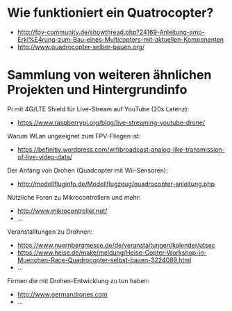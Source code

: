 # Wie funktioniert ein Quatrocopter?
* http://fpv-community.de/showthread.php?24169-Anleitung-amp-Erkl%E4rung-zum-Bau-eines-Multicopters-mit-aktuellen-Komponenten
* http://www.quadrocopter-selber-bauen.org/

# Sammlung von weiteren ähnlichen Projekten und Hintergrundinfo
Pi mit 4G/LTE Shield für Live-Stream auf YouTube (20s Latenz):
* https://www.raspberrypi.org/blog/live-streaming-youtube-drone/

Warum WLan ungeeignet zum FPV-Fliegen ist:
* https://befinitiv.wordpress.com/wifibroadcast-analog-like-transmission-of-live-video-data/

Der Anfang von Drohen (Quadcopter mit Wii-Sensoren):
* http://modellfluginfo.de/Modellflugzeug/quadrocopter-anleitung.php



Nützliche Foren zu Mikrocontrollern und mehr:
* http://www.mikrocontroller.net/
* ...

Veranstalltungen zu Drohnen:
* https://www.nuernbergmesse.de/de/veranstaltungen/kalender/utsec
* https://www.heise.de/make/meldung/Heise-Copter-Workshop-in-Muenchen-Race-Quadrocopter-selbst-bauen-3224089.html
* ...

Firmen die mit Drohen-Entwicklung zu tun haben:
* http://www.germandrones.com
* ...


